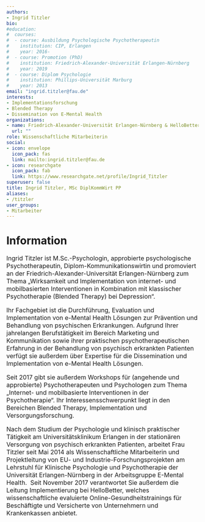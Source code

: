 ```yaml
---
authors:
- Ingrid Titzler
bio:
#education:
#  courses:
#  - course: Ausbildung Psychologische Psychotherapeutin
#    institution: CIP, Erlangen
#    year: 2016-
#  - course: Promotion (PhD)
#    institution: Friedrich-Alexander-Universität Erlangen-Nürnberg
#    year: 2019
#  - course: Diplom Psychologie
#    institution: Phillips-Universität Marburg
#    year: 2013
email: "ingrid.titzler@fau.de"
interests:
- Implementationsforschung
- Blended Therapy
- Dissemination von E-Mental Health
organizations:
- name: Friedrich-Alexander-Universität Erlangen-Nürnberg & HelloBetter
  url: ""
role: Wissenschaftliche Mitarbeiterin
social:
- icon: envelope
  icon_pack: fas
  link: mailto:ingrid.titzler@fau.de
- icon: researchgate
  icon_pack: fab
  link: https://www.researchgate.net/profile/Ingrid_Titzler
superuser: false
title: Ingrid Titzler, MSc DiplKommWirt PP
aliases:
- /titzler
user_groups:
- Mitarbeiter
---
```


# Information

<font size="3">

Ingrid Titzler ist M.Sc.-Psychologin, approbierte psychologische Psychotherapeutin, Diplom-Kommunikationswirtin und promoviert an der Friedrich-Alexander-Universität Erlangen-Nürnberg zum Thema „Wirksamkeit und Implementation von internet- und mobilbasierten Interventionen in Kombination mit klassischer Psychotherapie (Blended Therapy) bei Depression“.

Ihr Fachgebiet ist die Durchführung, Evaluation und Implementation von e-Mental Health Lösungen zur Prävention und Behandlung von psychischen Erkrankungen. Aufgrund Ihrer jahrelangen Berufstätigkeit im Bereich Marketing und Kommunikation sowie ihrer praktischen psychotherapeutischen Erfahrung in der Behandlung von psychisch erkrankten Patienten verfügt sie außerdem über Expertise für die Dissemination und Implementation von e-Mental Health Lösungen.

Seit 2017 gibt sie außerdem Workshops für (angehende und approbierte) Psychotherapeuten und Psychologen zum Thema „Internet- und mobilbasierte Interventionen in der Psychotherapie“. Ihr Interessensschwerpunkt liegt in den Bereichen Blended Therapy, Implementation und Versorgungsforschung.

Nach dem Studium der Psychologie und klinisch praktischer Tätigkeit am Universitätsklinikum Erlangen in der stationären Versorgung von psychisch erkrankten Patienten, arbeitet Frau Titzler seit Mai 2014 als Wissenschaftliche Mitarbeiterin und Projektleitung von EU- und Industrie-Forschungsprojekten am Lehrstuhl für Klinische Psychologie und Psychotherapie der Universität Erlangen-Nürnberg in der Arbeitsgruppe E-Mental Health.
​
Seit November 2017 verantwortet Sie außerdem die Leitung Implementierung bei HelloBetter, welches wissenschaftliche evaluierte Online-Gesundheitstrainings für Beschäftigte und Versicherte von Unternehmern und Krankenkassen anbietet.

</font>
